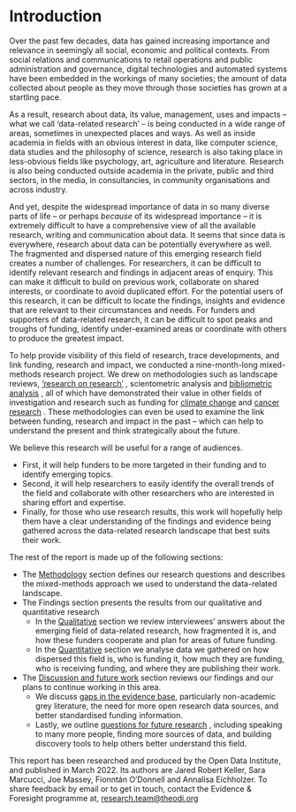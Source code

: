 # Introduction

Over the past few decades, data has gained increasing importance and relevance in seemingly all social, economic and political contexts. From social relations and communications to retail operations and public administration and governance, digital technologies and automated systems have been embedded in the workings of many societies; the amount of data collected about people as they move through those societies has grown at a startling pace. 

As a result, research about data, its value, management, uses and impacts – what we call ‘data-related research’ – is being conducted in a wide range of areas, sometimes in unexpected places and ways. As well as inside academia in fields with an obvious interest in data, like computer science, data studies and the philosophy of science, research is also taking place in less-obvious fields like psychology, art, agriculture and literature. Research is also being conducted outside academia in the private, public and third sectors, in the media, in consultancies, in community organisations and across industry.

And yet, despite the widespread importance of data in so many diverse parts of life – or perhaps *because* of its widespread importance – it is extremely difficult to have a comprehensive view of all the available research, writing and communication about data. It seems that since data is everywhere, research about data can be potentially everywhere as well. The fragmented and dispersed nature of this emerging research field creates a number of challenges. For researchers, it can be difficult to identify relevant research and findings in adjacent areas of enquiry. This can make it difficult to build on previous work, collaborate on shared interests, or coordinate to avoid duplicated effort. For the potential users of this research, it can be difficult to locate the findings, insights and evidence that are relevant to their circumstances and needs. For funders and supporters of data-related research, it can be difficult to spot peaks and troughs of funding, identify under-examined areas or coordinate with others to produce the greatest impact.

To help provide visibility of this field of research, trace developments, and link funding, research and impact, we conducted a nine-month-long mixed-methods research project. We drew on methodologies such as landscape reviews,  [‘research on research’](https://diigo.com/0nr6jg) , scientometric analysis and  [bibliometric analysis](https://diigo.com/0nr6ek) , all of which have demonstrated their value in other fields of investigation and research such as funding for  [climate change](https://www.ukcdr.org.uk/funding-landscape/uk-oda-funding-overview/)  and  [cancer research](https://diigo.com/0nr6fr) . These methodologies can even be used to examine the link between funding, research and impact in the past – which can help to understand the present and think strategically about the future.

We believe this research will be useful for a range of audiences. 
* First, it will help funders to be more targeted in their funding and to identify emerging topics.
* Second, it will help researchers to easily identify the overall trends of the field and collaborate with other researchers who are interested in sharing effort and expertise.
* Finally, for those who use research results, this work will hopefully help them have a clear understanding of the findings and evidence being gathered across the data-related research landscape that best suits their work.

The rest of the report is made up of the following sections:
* The  [Methodology](pages/methodology.html)  section defines our research questions and describes the mixed-methods approach we used to understand the data-related landscape. 
* The  Findings  section presents the results from our qualitative and quantitative research
	* In the  [Qualitative](pages/findings/qualt-interviews-with-funders.html)  section we review interviewees’ answers about the emerging field of data-related research, how fragmented it is, and how these funders cooperate and plan for areas of future funding. 
	* In the  [Quantitative](pages/findings/quantitative-findings.html)  section we analyse data we gathered on how dispersed this field is, who is funding it, how much they are funding, who is receiving funding, and where they are publishing their work. 
* The  [Discussion and future work](pages/discussion.html)  section reviews our findings and our plans to continue working in this area. 
	* We discuss  [gaps in the evidence base](pages/discussion.html#gaps-in-the-evidence-base-and-how-we-will-work-to-fill-them), particularly non-academic grey literature, the need for more open research data sources, and better standardised funding information.
	* Lastly, we outline  [questions for future research](pages/discussion.html#questions-for-further-research) , including speaking to many more people, finding more sources of data, and building discovery tools to help others better understand this field.

This report has been researched and produced by the Open Data Institute, and published in March 2022. Its authors are Jared Robert Keller, Sara Marcucci, Joe Massey, Fionntán O’Donnell and Annalisa Eichholzer. To share feedback by email or to get in touch, contact the Evidence & Foresight programme at,  [research.team@theodi.org](mailto:research.team@theodi.org) 

